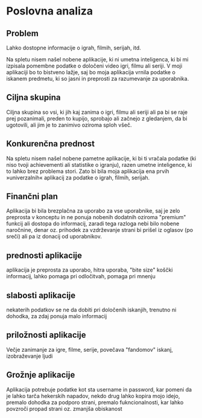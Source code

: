 # Poslovna analiza

## Problem
Lahko dostopne informacije o igrah, filmih, serijah, itd.

Na spletu nisem našel nobene aplikacije, ki ni umetna inteligenca, ki bi mi izpisala pomembne podatke o določeni video igri, filmu ali seriji. V moji aplikaciji bo to bistveno lažje, saj bo moja aplikacija vrnila podatke o iskanem predmetu, ki so jasni in preprosti za razumevanje za uporabnika.

## Ciljna skupina
Ciljna skupina so vsi, ki jih kaj zanima o igri, filmu ali seriji ali pa bi se raje prej pozanimali, preden to kupijo, sprobajo ali začnejo z gledanjem, da bi ugotovili, ali jim je to zanimivo oziroma sploh všeč.

## Konkurenčna prednost
Na spletu nisem našel nobene pametne aplikacije, ki bi ti vračala podatke (ki niso tvoji achievementi ali statistike o igranju), razen umetne inteligence, ki to lahko brez problema stori. Zato bi bila moja aplikacija ena prvih »univerzalnih« aplikacij za podatke o igrah, filmih, serijah.

## Finančni plan
Aplikacija bi bila brezplačna za uporabo za vse uporabnike, saj je zelo preprosta v konceptu in ne ponuja nobenih dodatnih oziroma "premium" funkcij ali dostopa do informacij, zaradi tega razloga nebi bilo nobene naročnine, denar oz. prihodek za vzdrževanje strani bi prišel iz oglasov (po sreči) ali pa iz donacij od uporabnikov.

## prednosti aplikacije
aplikacija je preprosta za uporabo, hitra uporaba, "bite size" koščki informacij, lahko pomaga pri odločitvah, pomaga pri mnenju

## slabosti aplikacije
nekaterih podatkov se ne da dobiti pri določenih iskanjih, trenutno ni dohodka, za zdaj ponuja malo informacij

## priložnosti aplikacije
Večje zanimanje za igre, filme, serije, povečava "fandomov" iskanj, izobraževanje ljudi

## Grožnje aplikacije
Aplikacija potrebuje podatke kot sta username in password, kar pomeni da je lahko tarča hekerskih napadov, nekdo drug lahko kopira mojo idejo, premalo dohodka za podporo strani, premalo fukncionalnosti, kar lahko povzroči propad strani oz. zmanjša obiskanost
